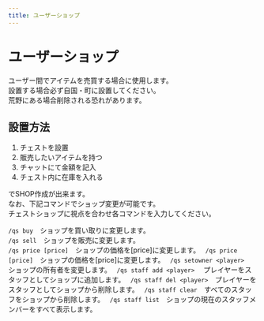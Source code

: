 ```yaml
---
title: ユーザーショップ
---
```


# ユーザーショップ
ユーザー間でアイテムを売買する場合に使用します。  
設置する場合必ず自国・町に設置してください。  
荒野にある場合削除される恐れがあります。  

## 設置方法

1. チェストを設置
2. 販売したいアイテムを持つ
3. チャットにて金額を記入
4. チェスト内に在庫を入れる

でSHOP作成が出来ます。  
なお、下記コマンドでショップ変更が可能です。  
チェストショップに視点を合わせ各コマンドを入力してください。  

`/qs buy`　ショップを買い取りに変更します。  
`/qs sell`　ショップを販売に変更します。  
`/qs price [price]`　ショップの価格を[price]に変更します。　 
`/qs price [price]`　ショップの価格を[price]に変更します。　 
`/qs setowner <player>`　ショップの所有者を変更します。　 
`/qs staff add <player>`　 プレイヤーをスタッフとしてショップに追加します。　 
`/qs staff del <player>`　プレイヤーをスタッフとしてショップから削除します。　 
`/qs staff clear`　すべてのスタッフをショップから削除します。　 
`/qs staff list`　ショップの現在のスタッフメンバーをすべて表示します。
